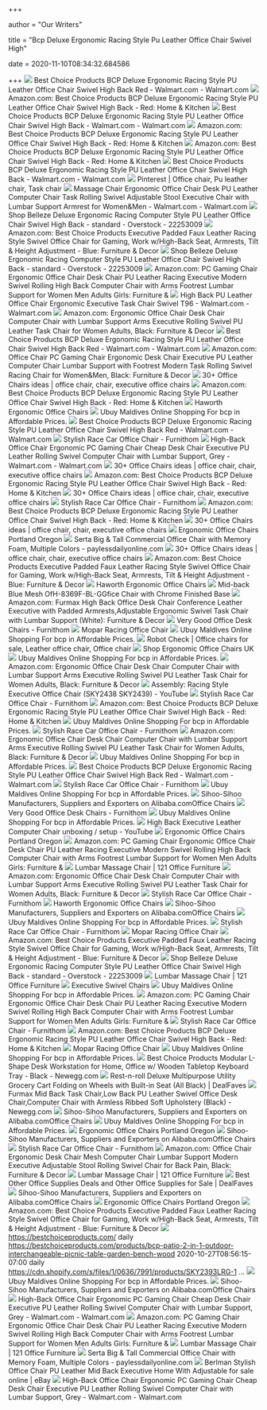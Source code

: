 +++
        
author = "Our Writers"
        
title = "Bcp Deluxe Ergonomic Racing Style Pu Leather Office Chair Swivel High"
        
date = 2020-11-10T08:34:32.684586
        
+++
[ ![](https://i5.walmartimages.com/asr/d122d0f3-d50a-4ee8-8fad-30a63a2ad0c6_1.aadfb7138365397d644f5bc9080bdd96.jpeg)](https://i5.walmartimages.com/asr/d122d0f3-d50a-4ee8-8fad-30a63a2ad0c6_1.aadfb7138365397d644f5bc9080bdd96.jpeg) Best Choice Products BCP Deluxe Ergonomic Racing Style PU Leather Office  Chair Swivel High Back Red - Walmart.com - Walmart.com
[ ![](https://images-na.ssl-images-amazon.com/images/I/81Gx0il2%2BfL._AC_SL1500_.jpg)](https://images-na.ssl-images-amazon.com/images/I/81Gx0il2%2BfL._AC_SL1500_.jpg) Amazon.com: Best Choice Products BCP Deluxe Ergonomic Racing Style PU  Leather Office Chair Swivel High Back - Red: Home & Kitchen
[ ![](https://i5.walmartimages.com/asr/948f64eb-5637-43ab-8678-16efa789cddd_1.b76faf436531e2bbb4dbcf5e8ab29629.jpeg)](https://i5.walmartimages.com/asr/948f64eb-5637-43ab-8678-16efa789cddd_1.b76faf436531e2bbb4dbcf5e8ab29629.jpeg) Best Choice Products BCP Deluxe Ergonomic Racing Style PU Leather Office  Chair Swivel High Back - Walmart.com - Walmart.com
[ ![](https://images-na.ssl-images-amazon.com/images/I/81qXvS2-KXL._AC_SX425_.jpg)](https://images-na.ssl-images-amazon.com/images/I/81qXvS2-KXL._AC_SX425_.jpg) Amazon.com: Best Choice Products BCP Deluxe Ergonomic Racing Style PU  Leather Office Chair Swivel High Back - Red: Home & Kitchen
[ ![](https://images-na.ssl-images-amazon.com/images/I/81kvC4-Nj0L._AC_SX569_.jpg)](https://images-na.ssl-images-amazon.com/images/I/81kvC4-Nj0L._AC_SX569_.jpg) Amazon.com: Best Choice Products BCP Deluxe Ergonomic Racing Style PU  Leather Office Chair Swivel High Back - Red: Home & Kitchen
[ ![](https://i5.walmartimages.com/asr/a5873259-a6c0-497d-b0d0-b3bd3576504b_1.5f4a8f82d80c1175b00a350685ac3474.jpeg)](https://i5.walmartimages.com/asr/a5873259-a6c0-497d-b0d0-b3bd3576504b_1.5f4a8f82d80c1175b00a350685ac3474.jpeg) Best Choice Products BCP Deluxe Ergonomic Racing Style PU Leather Office  Chair Swivel High Back - Walmart.com - Walmart.com
[ ![](https://i.pinimg.com/originals/44/b7/bd/44b7bd1a21ed207685a0be6b047c291a.jpg)](https://i.pinimg.com/originals/44/b7/bd/44b7bd1a21ed207685a0be6b047c291a.jpg) Pinterest | Office chair, Pu leather chair, Task chair
[ ![](https://i5.walmartimages.com/asr/fffd69f4-3c4c-4fd7-8db1-1a77159ef241_1.4b166ad0b54235a930ea561c1543d601.jpeg)](https://i5.walmartimages.com/asr/fffd69f4-3c4c-4fd7-8db1-1a77159ef241_1.4b166ad0b54235a930ea561c1543d601.jpeg) Massage Chair Ergonomic Office Chair Desk PU Leather Computer Chair Task  Rolling Swivel Adjustable Stool Executive Chair with Lumbar Support Armrest  for Women&Men - Walmart.com - Walmart.com
[ ![](https://ak1.ostkcdn.com/images/products/is/images/direct/8a0ebe76f1b7598699e22818c7ed376ad145d04f/Belleze-Deluxe-Ergonomic-Racing-Computer-Style-PU-Leather-Office-Chair-Swivel-High-Back.jpg)](https://ak1.ostkcdn.com/images/products/is/images/direct/8a0ebe76f1b7598699e22818c7ed376ad145d04f/Belleze-Deluxe-Ergonomic-Racing-Computer-Style-PU-Leather-Office-Chair-Swivel-High-Back.jpg) Shop Belleze Deluxe Ergonomic Racing Computer Style PU Leather Office Chair  Swivel High Back - standard - Overstock - 22253009
[ ![](https://images-na.ssl-images-amazon.com/images/I/81UnndK74YL._AC_SL1500_.jpg)](https://images-na.ssl-images-amazon.com/images/I/81UnndK74YL._AC_SL1500_.jpg) Amazon.com: Best Choice Products Executive Padded Faux Leather Racing Style  Swivel Office Chair for Gaming, Work w/High-Back Seat, Armrests, Tilt &  Height Adjustment - Blue: Furniture & Decor
[ ![](https://ak1.ostkcdn.com/images/products/is/images/direct/5ae07aa6c2e3247793f68b6f39b3f71d8326a8ae/Belleze-Deluxe-Ergonomic-Racing-Computer-Style-PU-Leather-Office-Chair-Swivel-High-Back.jpg)](https://ak1.ostkcdn.com/images/products/is/images/direct/5ae07aa6c2e3247793f68b6f39b3f71d8326a8ae/Belleze-Deluxe-Ergonomic-Racing-Computer-Style-PU-Leather-Office-Chair-Swivel-High-Back.jpg) Shop Belleze Deluxe Ergonomic Racing Computer Style PU Leather Office Chair  Swivel High Back - standard - Overstock - 22253009
[ ![](https://images-na.ssl-images-amazon.com/images/I/61hxob7FIML.__AC_SY300_QL70_ML2_.jpg)](https://images-na.ssl-images-amazon.com/images/I/61hxob7FIML.__AC_SY300_QL70_ML2_.jpg) Amazon.com: PC Gaming Chair Ergonomic Office Chair Desk Chair PU Leather  Racing Executive Modern Swivel Rolling High Back Computer Chair with Arms  Footrest Lumbar Support for Women Men Adults Girls: Furniture &
[ ![](https://i5.walmartimages.com/asr/4e9ea0a9-3ea2-4232-a7f6-4f1571ddc166_1.b33fa04502791ead2ec44f81f1a2bd87.jpeg)](https://i5.walmartimages.com/asr/4e9ea0a9-3ea2-4232-a7f6-4f1571ddc166_1.b33fa04502791ead2ec44f81f1a2bd87.jpeg) High Back PU Leather Office Chair Ergonomic Executive Task Chair Swivel T96  - Walmart.com - Walmart.com
[ ![](https://m.media-amazon.com/images/I/61oQKMFqydL._AC_.__US500__.jpg)](https://m.media-amazon.com/images/I/61oQKMFqydL._AC_.__US500__.jpg) Amazon.com: Ergonomic Office Chair Desk Chair Computer Chair with Lumbar  Support Arms Executive Rolling Swivel PU Leather Task Chair for Women  Adults, Black: Furniture & Decor
[ ![](https://i5.walmartimages.com/dfw/6e29e393-efa0/k2-_85793df3-d644-485d-aab5-493499e15077.v1.jpg)](https://i5.walmartimages.com/dfw/6e29e393-efa0/k2-_85793df3-d644-485d-aab5-493499e15077.v1.jpg) Best Choice Products BCP Deluxe Ergonomic Racing Style PU Leather Office  Chair Swivel High Back Red - Walmart.com - Walmart.com
[ ![](https://m.media-amazon.com/images/I/61b3Pj-WC7L._AC_SS350_.jpg)](https://m.media-amazon.com/images/I/61b3Pj-WC7L._AC_SS350_.jpg) Amazon.com: Office Chair PC Gaming Chair Ergonomic Desk Chair Executive PU  Leather Computer Chair Lumbar Support with Footrest Modern Task Rolling Swivel  Racing Chair for Women&Men, Black: Furniture & Decor
[ ![](https://i.pinimg.com/236x/26/c7/52/26c752c675ed874a754c062c17bbcb8e--executive-office-chairs-desk-chairs.jpg)](https://i.pinimg.com/236x/26/c7/52/26c752c675ed874a754c062c17bbcb8e--executive-office-chairs-desk-chairs.jpg) 30+ Office Chairs ideas | office chair, chair, executive office chairs
[ ![](https://images-na.ssl-images-amazon.com/images/I/71VAEOuyjIL._CR0,289,1154,1154_UX175.jpg)](https://images-na.ssl-images-amazon.com/images/I/71VAEOuyjIL._CR0,289,1154,1154_UX175.jpg) Amazon.com: Best Choice Products BCP Deluxe Ergonomic Racing Style PU  Leather Office Chair Swivel High Back - Red: Home & Kitchen
[ ![](http://www.goodofficechairs.com/images/haworth-ergonomic-office-chairs.jpg)](http://www.goodofficechairs.com/images/haworth-ergonomic-office-chairs.jpg) Haworth Ergonomic Office Chairs
[ ![](https://www.ubuy.mv/productimg/?image=aHR0cHM6Ly9pbWFnZXMtbmEuc3NsLWltYWdlcy1hbWF6b24uY29tL2ltYWdlcy9JLzcxRkYwWVB0RTVMLl9TUzQwMF8uanBn.jpg)](https://www.ubuy.mv/productimg/?image=aHR0cHM6Ly9pbWFnZXMtbmEuc3NsLWltYWdlcy1hbWF6b24uY29tL2ltYWdlcy9JLzcxRkYwWVB0RTVMLl9TUzQwMF8uanBn.jpg) Ubuy Maldives Online Shopping For bcp in Affordable Prices.
[ ![](https://i5.walmartimages.com/asr/69a46830-602a-4646-ae45-a71a0197bdcd_1.855ba916de0309f61d7282a25fafb8dc.jpeg)](https://i5.walmartimages.com/asr/69a46830-602a-4646-ae45-a71a0197bdcd_1.855ba916de0309f61d7282a25fafb8dc.jpeg) Best Choice Products BCP Deluxe Ergonomic Racing Style PU Leather Office  Chair Swivel High Back Red - Walmart.com - Walmart.com
[ ![](https://i5.walmartimages.com/asr/3e461f59-5eb9-483c-845a-6541821eae4d_1.6e5e2a542e8563875606afc2f06d71c5.jpeg)](https://i5.walmartimages.com/asr/3e461f59-5eb9-483c-845a-6541821eae4d_1.6e5e2a542e8563875606afc2f06d71c5.jpeg) Stylish Race Car Office Chair - Furnithom
[ ![](https://i5.walmartimages.com/asr/34ec337f-903a-4df6-9e62-d548f30c666b_1.d439ec072e5eead7b56cf3c47496f24d.jpeg)](https://i5.walmartimages.com/asr/34ec337f-903a-4df6-9e62-d548f30c666b_1.d439ec072e5eead7b56cf3c47496f24d.jpeg) High-Back Office Chair Ergonomic PC Gaming Chair Cheap Desk Chair Executive  PU Leather Rolling Swivel Computer Chair with Lumbar Support, Grey -  Walmart.com - Walmart.com
[ ![](https://i.pinimg.com/236x/49/2e/25/492e253953f609b79c0fd2900af564ae--computer-desk-chair-desk-chairs.jpg)](https://i.pinimg.com/236x/49/2e/25/492e253953f609b79c0fd2900af564ae--computer-desk-chair-desk-chairs.jpg) 30+ Office Chairs ideas | office chair, chair, executive office chairs
[ ![](https://images-na.ssl-images-amazon.com/images/I/91tep3gxzYL._AC_SL1500_.jpg)](https://images-na.ssl-images-amazon.com/images/I/91tep3gxzYL._AC_SL1500_.jpg) Amazon.com: Best Choice Products BCP Deluxe Ergonomic Racing Style PU  Leather Office Chair Swivel High Back - Red: Home & Kitchen
[ ![](https://i.pinimg.com/236x/43/d5/24/43d524f0d2187728564f854d4db8ce62--office-furniture-suppliers-bonded-leather.jpg)](https://i.pinimg.com/236x/43/d5/24/43d524f0d2187728564f854d4db8ce62--office-furniture-suppliers-bonded-leather.jpg) 30+ Office Chairs ideas | office chair, chair, executive office chairs
[ ![](https://tshop.r10s.com/9e8/0c2/fa7f/faa8/f03c/3ec2/39c6/1120e88196c4544488dc07.jpg)](https://tshop.r10s.com/9e8/0c2/fa7f/faa8/f03c/3ec2/39c6/1120e88196c4544488dc07.jpg) Stylish Race Car Office Chair - Furnithom
[ ![](https://images-na.ssl-images-amazon.com/images/I/712caVn5cOL._CR0,289,1154,1154_UX175.jpg)](https://images-na.ssl-images-amazon.com/images/I/712caVn5cOL._CR0,289,1154,1154_UX175.jpg) Amazon.com: Best Choice Products BCP Deluxe Ergonomic Racing Style PU  Leather Office Chair Swivel High Back - Red: Home & Kitchen
[ ![](https://i.pinimg.com/236x/77/64/5f/77645fda36fe34d716f136bc96810804--desk-chairs-office-chairs.jpg)](https://i.pinimg.com/236x/77/64/5f/77645fda36fe34d716f136bc96810804--desk-chairs-office-chairs.jpg) 30+ Office Chairs ideas | office chair, chair, executive office chairs
[ ![](http://www.goodofficechairs.com/images/ergonomic-office-chairs-portland-oregon.jpg)](http://www.goodofficechairs.com/images/ergonomic-office-chairs-portland-oregon.jpg) Ergonomic Office Chairs Portland Oregon
[ ![](https://paylessdailyonline.com/i5/asr/040f6e2e-f1b3-431c-b589-12d39ff3128a_1.5cd85757a054d4f351a500009b2e82dc.jpeg?odnHeight=450&odnWidth=450&odnBg=FFFFFF)](https://paylessdailyonline.com/i5/asr/040f6e2e-f1b3-431c-b589-12d39ff3128a_1.5cd85757a054d4f351a500009b2e82dc.jpeg?odnHeight=450&odnWidth=450&odnBg=FFFFFF) Serta Big & Tall Commercial Office Chair with Memory Foam, Multiple Colors  - paylessdailyonline.com
[ ![](https://i.pinimg.com/236x/36/a6/ee/36a6eebf52784a833c4ef75e735dd62a.jpg)](https://i.pinimg.com/236x/36/a6/ee/36a6eebf52784a833c4ef75e735dd62a.jpg) 30+ Office Chairs ideas | office chair, chair, executive office chairs
[ ![](https://m.media-amazon.com/images/I/71CJUhUaiCL._AC_UL400_.jpg)](https://m.media-amazon.com/images/I/71CJUhUaiCL._AC_UL400_.jpg) Amazon.com: Best Choice Products Executive Padded Faux Leather Racing Style  Swivel Office Chair for Gaming, Work w/High-Back Seat, Armrests, Tilt &  Height Adjustment - Blue: Furniture & Decor
[ ![](http://www.goodofficechairs.com/images/best-haworth-ergonomic-office-chairs.jpg)](http://www.goodofficechairs.com/images/best-haworth-ergonomic-office-chairs.jpg) Haworth Ergonomic Office Chairs
[ ![](https://amazingbuystt.com/catalog/images/H-8369F-BL-GG.jpg)](https://amazingbuystt.com/catalog/images/H-8369F-BL-GG.jpg) Mid-back Blue Mesh OfH-8369F-BL-GGfice Chair with Chrome Finished Base
[ ![](https://images-na.ssl-images-amazon.com/images/I/61RPExZUgrL._AC_SL1500_.jpg)](https://images-na.ssl-images-amazon.com/images/I/61RPExZUgrL._AC_SL1500_.jpg) Amazon.com: Furmax High Back Office Desk Chair Conference Leather Executive  with Padded Armrests,Adjustable Ergonomic Swivel Task Chair with Lumbar  Support (White): Furniture & Decor
[ ![](http://cdn.gadgetreview.com/wp-content/uploads/2015/10/best-office-chair-herman-aeron.jpg)](http://cdn.gadgetreview.com/wp-content/uploads/2015/10/best-office-chair-herman-aeron.jpg) Very Good Office Desk Chairs - Furnithom
[ ![](http://www.goodofficechairs.com/images/mopar-racing-office-chair.jpg)](http://www.goodofficechairs.com/images/mopar-racing-office-chair.jpg) Mopar Racing Office Chair
[ ![](https://www.ubuy.mv/productimg/?image=aHR0cHM6Ly9pbWFnZXMtbmEuc3NsLWltYWdlcy1hbWF6b24uY29tL2ltYWdlcy9JLzcxOUQ5SVhEMWZMLl9TUzQwMF8uanBn.jpg)](https://www.ubuy.mv/productimg/?image=aHR0cHM6Ly9pbWFnZXMtbmEuc3NsLWltYWdlcy1hbWF6b24uY29tL2ltYWdlcy9JLzcxOUQ5SVhEMWZMLl9TUzQwMF8uanBn.jpg) Ubuy Maldives Online Shopping For bcp in Affordable Prices.
[ ![](https://i.pinimg.com/originals/3f/84/09/3f84097e6edc7584c221ce3f0ba2b3dd.jpg)](https://i.pinimg.com/originals/3f/84/09/3f84097e6edc7584c221ce3f0ba2b3dd.jpg) Robot Check | Office chairs for sale, Leather office chair, Office chair
[ ![](https://www.nationalofficefurnituresupplies.co.uk/media/catalog/product/cache/0f4528e1c00514347dab3e809a5d4956/b/c/bcp-h600-bk-rd-front-side-predator_1024x1024_2.jpg)](https://www.nationalofficefurnituresupplies.co.uk/media/catalog/product/cache/0f4528e1c00514347dab3e809a5d4956/b/c/bcp-h600-bk-rd-front-side-predator_1024x1024_2.jpg) Shop Ergonomic Office Chairs UK
[ ![](https://www.ubuy.mv/productimg/?image=aHR0cHM6Ly9pbWFnZXMtbmEuc3NsLWltYWdlcy1hbWF6b24uY29tL2ltYWdlcy9JLzcxNUEtQzVJTGFMLl9TUzQwMF8uanBn.jpg)](https://www.ubuy.mv/productimg/?image=aHR0cHM6Ly9pbWFnZXMtbmEuc3NsLWltYWdlcy1hbWF6b24uY29tL2ltYWdlcy9JLzcxNUEtQzVJTGFMLl9TUzQwMF8uanBn.jpg) Ubuy Maldives Online Shopping For bcp in Affordable Prices.
[ ![](https://m.media-amazon.com/images/I/71kMVzqqdBL._AC_SS350_.jpg)](https://m.media-amazon.com/images/I/71kMVzqqdBL._AC_SS350_.jpg) Amazon.com: Ergonomic Office Chair Desk Chair Computer Chair with Lumbar  Support Arms Executive Rolling Swivel PU Leather Task Chair for Women  Adults, Black: Furniture & Decor
[ ![](https://i.ytimg.com/vi/rBGdCwjB5Is/maxresdefault.jpg)](https://i.ytimg.com/vi/rBGdCwjB5Is/maxresdefault.jpg) Assembly: Racing Style Executive Office Chair (SKY2438 SKY2439) - YouTube
[ ![](https://images-na.ssl-images-amazon.com/images/I/71kwUwm5bQL._SL1500_.jpg)](https://images-na.ssl-images-amazon.com/images/I/71kwUwm5bQL._SL1500_.jpg) Stylish Race Car Office Chair - Furnithom
[ ![](https://images-na.ssl-images-amazon.com/images/I/71n80uk8FlL._CR289,0,1154,1154_UX175.jpg)](https://images-na.ssl-images-amazon.com/images/I/71n80uk8FlL._CR289,0,1154,1154_UX175.jpg) Amazon.com: Best Choice Products BCP Deluxe Ergonomic Racing Style PU  Leather Office Chair Swivel High Back - Red: Home & Kitchen
[ ![](https://www.ubuy.mv/productimg/?image=aHR0cHM6Ly9pbWFnZXMtbmEuc3NsLWltYWdlcy1hbWF6b24uY29tL2ltYWdlcy9JLzYxcjFRVWNWWVpMLl9TUzQwMF8uanBn.jpg)](https://www.ubuy.mv/productimg/?image=aHR0cHM6Ly9pbWFnZXMtbmEuc3NsLWltYWdlcy1hbWF6b24uY29tL2ltYWdlcy9JLzYxcjFRVWNWWVpMLl9TUzQwMF8uanBn.jpg) Ubuy Maldives Online Shopping For bcp in Affordable Prices.
[ ![](https://cdn.shopify.com/s/files/1/0468/9637/products/IMG_0262.jpg?v=1465398056)](https://cdn.shopify.com/s/files/1/0468/9637/products/IMG_0262.jpg?v=1465398056) Stylish Race Car Office Chair - Furnithom
[ ![](https://m.media-amazon.com/images/I/61vklvpAFmL._AC_SS350_.jpg)](https://m.media-amazon.com/images/I/61vklvpAFmL._AC_SS350_.jpg) Amazon.com: Ergonomic Office Chair Desk Chair Computer Chair with Lumbar  Support Arms Executive Rolling Swivel PU Leather Task Chair for Women  Adults, Black: Furniture & Decor
[ ![](https://www.ubuy.mv/productimg/?image=aHR0cHM6Ly9pbWFnZXMtbmEuc3NsLWltYWdlcy1hbWF6b24uY29tL2ltYWdlcy9JLzYxSkRCRzlZT2hMLl9TUzQwMF8uanBn.jpg)](https://www.ubuy.mv/productimg/?image=aHR0cHM6Ly9pbWFnZXMtbmEuc3NsLWltYWdlcy1hbWF6b24uY29tL2ltYWdlcy9JLzYxSkRCRzlZT2hMLl9TUzQwMF8uanBn.jpg) Ubuy Maldives Online Shopping For bcp in Affordable Prices.
[ ![](https://i5.walmartimages.com/dfw/6e29e393-efa0/k2-_85793df3-d644-485d-aab5-493499e15077.v1.jpg?odnWidth=150&odnHeight=150&odnBg=ffffff)](https://i5.walmartimages.com/dfw/6e29e393-efa0/k2-_85793df3-d644-485d-aab5-493499e15077.v1.jpg?odnWidth=150&odnHeight=150&odnBg=ffffff) Best Choice Products BCP Deluxe Ergonomic Racing Style PU Leather Office  Chair Swivel High Back Red - Walmart.com - Walmart.com
[ ![](https://tshop.r10s.com/48e/226/ce6d/cf5a/30a3/41d6/556f/1190e8a8b054ab3a2959ed.jpg)](https://tshop.r10s.com/48e/226/ce6d/cf5a/30a3/41d6/556f/1190e8a8b054ab3a2959ed.jpg) Stylish Race Car Office Chair - Furnithom
[ ![](https://www.ubuy.mv/productimg/?image=aHR0cHM6Ly9pbWFnZXMtbmEuc3NsLWltYWdlcy1hbWF6b24uY29tL2ltYWdlcy9JLzYxakVwMTl4TVNMLl9TUzQwMF8uanBn.jpg)](https://www.ubuy.mv/productimg/?image=aHR0cHM6Ly9pbWFnZXMtbmEuc3NsLWltYWdlcy1hbWF6b24uY29tL2ltYWdlcy9JLzYxakVwMTl4TVNMLl9TUzQwMF8uanBn.jpg) Ubuy Maldives Online Shopping For bcp in Affordable Prices.
[ ![](http://s.alicdn.com/@sc01/kf/He5f710616e31405c8b4b3bc362ee4436y.jpg_300x300.jpg)](http://s.alicdn.com/@sc01/kf/He5f710616e31405c8b4b3bc362ee4436y.jpg_300x300.jpg) Sihoo-Sihoo Manufacturers, Suppliers and Exporters on Alibaba.comOffice  Chairs
[ ![](https://lh6.googleusercontent.com/proxy/kMGa8CYb1OcFbxX_9btmPn3G0RHSLHSyXTk9QV3QMToTJ50gbN46_uQYyXE-mHoqwpgVq1nNyvgial8IPIkbgPLzdN5ZQFFHCxYvDs1jfKVHqnrmAspXuwt4SPm2ox4EihFB=s0-d)](https://lh6.googleusercontent.com/proxy/kMGa8CYb1OcFbxX_9btmPn3G0RHSLHSyXTk9QV3QMToTJ50gbN46_uQYyXE-mHoqwpgVq1nNyvgial8IPIkbgPLzdN5ZQFFHCxYvDs1jfKVHqnrmAspXuwt4SPm2ox4EihFB=s0-d) Very Good Office Desk Chairs - Furnithom
[ ![](https://www.ubuy.mv/productimg/?image=aHR0cHM6Ly9pbWFnZXMtbmEuc3NsLWltYWdlcy1hbWF6b24uY29tL2ltYWdlcy9JLzUxcVpZcEdnUGZMLl9TUzQwMF8uanBn.jpg)](https://www.ubuy.mv/productimg/?image=aHR0cHM6Ly9pbWFnZXMtbmEuc3NsLWltYWdlcy1hbWF6b24uY29tL2ltYWdlcy9JLzUxcVpZcEdnUGZMLl9TUzQwMF8uanBn.jpg) Ubuy Maldives Online Shopping For bcp in Affordable Prices.
[ ![](https://i.ytimg.com/vi/w7y6ff79Qks/maxresdefault.jpg)](https://i.ytimg.com/vi/w7y6ff79Qks/maxresdefault.jpg) High Back Executive Leather Computer Chair unboxing / setup - YouTube
[ ![](http://www.goodofficechairs.com/images/best-ergonomic-office-chairs-portland-oregon.jpg)](http://www.goodofficechairs.com/images/best-ergonomic-office-chairs-portland-oregon.jpg) Ergonomic Office Chairs Portland Oregon
[ ![](https://m.media-amazon.com/images/I/61Ql-bDZBfL._AC_UL400_.jpg)](https://m.media-amazon.com/images/I/61Ql-bDZBfL._AC_UL400_.jpg) Amazon.com: PC Gaming Chair Ergonomic Office Chair Desk Chair PU Leather  Racing Executive Modern Swivel Rolling High Back Computer Chair with Arms  Footrest Lumbar Support for Women Men Adults Girls: Furniture &
[ ![](https://www.121officefurniture.co.uk/Uploads/2015/08/06/375x494/hmZ6ETaS_dynamic_moore_deluxe_office_chair_leather_black.jpg)](https://www.121officefurniture.co.uk/Uploads/2015/08/06/375x494/hmZ6ETaS_dynamic_moore_deluxe_office_chair_leather_black.jpg) Lumbar Massage Chair | 121 Office Furniture
[ ![](https://m.media-amazon.com/images/I/61hO3iwl3zL._AC_SS350_.jpg)](https://m.media-amazon.com/images/I/61hO3iwl3zL._AC_SS350_.jpg) Amazon.com: Ergonomic Office Chair Desk Chair Computer Chair with Lumbar  Support Arms Executive Rolling Swivel PU Leather Task Chair for Women  Adults, Black: Furniture & Decor
[ ![](https://cdn.shopify.com/s/files/1/2998/4740/products/OCHAIR-G-R22-BL-03.jpg?v=1524231625)](https://cdn.shopify.com/s/files/1/2998/4740/products/OCHAIR-G-R22-BL-03.jpg?v=1524231625) Stylish Race Car Office Chair - Furnithom
[ ![](http://www.goodofficechairs.com/images/homcom-haworth-ergonomic-office-chairs.jpg)](http://www.goodofficechairs.com/images/homcom-haworth-ergonomic-office-chairs.jpg) Haworth Ergonomic Office Chairs
[ ![](http://s.alicdn.com/@sc01/kf/H4cfdfc18fa0a4952b287d954914080e2x.jpg_300x300.jpg)](http://s.alicdn.com/@sc01/kf/H4cfdfc18fa0a4952b287d954914080e2x.jpg_300x300.jpg) Sihoo-Sihoo Manufacturers, Suppliers and Exporters on Alibaba.comOffice  Chairs
[ ![](https://www.ubuy.mv/productimg/?image=aHR0cHM6Ly9pbWFnZXMtbmEuc3NsLWltYWdlcy1hbWF6b24uY29tL2ltYWdlcy9JLzUxJTJCSXBObDElMkJDTC5fU1M0MDBfLmpwZw.jpg)](https://www.ubuy.mv/productimg/?image=aHR0cHM6Ly9pbWFnZXMtbmEuc3NsLWltYWdlcy1hbWF6b24uY29tL2ltYWdlcy9JLzUxJTJCSXBObDElMkJDTC5fU1M0MDBfLmpwZw.jpg) Ubuy Maldives Online Shopping For bcp in Affordable Prices.
[ ![](https://images-na.ssl-images-amazon.com/images/I/812jvCwxmSL._SL1500_.jpg)](https://images-na.ssl-images-amazon.com/images/I/812jvCwxmSL._SL1500_.jpg) Stylish Race Car Office Chair - Furnithom
[ ![](http://www.goodofficechairs.com/images/costway-mopar-racing-office-chair.jpg)](http://www.goodofficechairs.com/images/costway-mopar-racing-office-chair.jpg) Mopar Racing Office Chair
[ ![](https://m.media-amazon.com/images/I/81Kao5mneGL._AC_UL400_.jpg)](https://m.media-amazon.com/images/I/81Kao5mneGL._AC_UL400_.jpg) Amazon.com: Best Choice Products Executive Padded Faux Leather Racing Style  Swivel Office Chair for Gaming, Work w/High-Back Seat, Armrests, Tilt &  Height Adjustment - Blue: Furniture & Decor
[ ![](https://ak1.ostkcdn.com/images/products/is/images/direct/b095484b102cf0aef5473e845ee343e1124eecfd/Belleze-Deluxe-Ergonomic-Racing-Computer-Style-PU-Leather-Office-Chair-Swivel-High-Back.jpg)](https://ak1.ostkcdn.com/images/products/is/images/direct/b095484b102cf0aef5473e845ee343e1124eecfd/Belleze-Deluxe-Ergonomic-Racing-Computer-Style-PU-Leather-Office-Chair-Swivel-High-Back.jpg) Shop Belleze Deluxe Ergonomic Racing Computer Style PU Leather Office Chair  Swivel High Back - standard - Overstock - 22253009
[ ![](https://www.121officefurniture.co.uk/Uploads/2016/10/19/375x494/a1ML9Iqs_dams_nobel_leather_executive_chair_nbo300t1_1.jpg)](https://www.121officefurniture.co.uk/Uploads/2016/10/19/375x494/a1ML9Iqs_dams_nobel_leather_executive_chair_nbo300t1_1.jpg) Lumbar Massage Chair | 121 Office Furniture
[ ![](https://www.nationalofficefurnituresupplies.co.uk/media/catalog/product/cache/0f4528e1c00514347dab3e809a5d4956/b/c/bcp_t101_wellington_black_1024x1024.png)](https://www.nationalofficefurnituresupplies.co.uk/media/catalog/product/cache/0f4528e1c00514347dab3e809a5d4956/b/c/bcp_t101_wellington_black_1024x1024.png) Executive Swivel Chairs
[ ![](https://www.ubuy.mv/productimg/?image=aHR0cHM6Ly9pbWFnZXMtbmEuc3NsLWltYWdlcy1hbWF6b24uY29tL2ltYWdlcy9JLzYxOWlIZlJiMk9MLl9TUzQwMF8uanBn.jpg)](https://www.ubuy.mv/productimg/?image=aHR0cHM6Ly9pbWFnZXMtbmEuc3NsLWltYWdlcy1hbWF6b24uY29tL2ltYWdlcy9JLzYxOWlIZlJiMk9MLl9TUzQwMF8uanBn.jpg) Ubuy Maldives Online Shopping For bcp in Affordable Prices.
[ ![](https://m.media-amazon.com/images/I/711uwARb6xL._AC_UL400_.jpg)](https://m.media-amazon.com/images/I/711uwARb6xL._AC_UL400_.jpg) Amazon.com: PC Gaming Chair Ergonomic Office Chair Desk Chair PU Leather  Racing Executive Modern Swivel Rolling High Back Computer Chair with Arms  Footrest Lumbar Support for Women Men Adults Girls: Furniture &
[ ![](https://secure.img2-ag.wfcdn.com/im/24053210/compr-r85/5495/54955006/diamond-quilted-racing-game-chair.jpg)](https://secure.img2-ag.wfcdn.com/im/24053210/compr-r85/5495/54955006/diamond-quilted-racing-game-chair.jpg) Stylish Race Car Office Chair - Furnithom
[ ![](https://images-na.ssl-images-amazon.com/images/I/51xo2rS2GwL._CR0,0,684,684_UX175.jpg)](https://images-na.ssl-images-amazon.com/images/I/51xo2rS2GwL._CR0,0,684,684_UX175.jpg) Amazon.com: Best Choice Products BCP Deluxe Ergonomic Racing Style PU  Leather Office Chair Swivel High Back - Red: Home & Kitchen
[ ![](http://www.goodofficechairs.com/images/costway-mopar-racing-office-chair-1.jpg)](http://www.goodofficechairs.com/images/costway-mopar-racing-office-chair-1.jpg) Mopar Racing Office Chair
[ ![](https://www.ubuy.mv/productimg/?image=aHR0cHM6Ly9pbWFnZXMtbmEuc3NsLWltYWdlcy1hbWF6b24uY29tL2ltYWdlcy9JLzYxQkUtLW5kMzdMLl9TUzQwMF8uanBn.jpg)](https://www.ubuy.mv/productimg/?image=aHR0cHM6Ly9pbWFnZXMtbmEuc3NsLWltYWdlcy1hbWF6b24uY29tL2ltYWdlcy9JLzYxQkUtLW5kMzdMLl9TUzQwMF8uanBn.jpg) Ubuy Maldives Online Shopping For bcp in Affordable Prices.
[ ![](https://c1.neweggimages.com/ProductImageCompressAll300/AGDW_131992708255768348sAbj57KEdv.jpg)](https://c1.neweggimages.com/ProductImageCompressAll300/AGDW_131992708255768348sAbj57KEdv.jpg) Best Choice Products Modular L-Shape Desk Workstation for Home, Office w/  Wooden Tabletop Keyboard Tray - Black - Newegg.com
[ ![](http://ecx.images-amazon.com/images/I/71c7aM3v89L._SL1500_.jpg)](http://ecx.images-amazon.com/images/I/71c7aM3v89L._SL1500_.jpg) Rest-n-roll Deluxe Multipurpose Utility Grocery Cart Folding on Wheels with  Built-in Seat (All Black) | DealFaves
[ ![](https://c1.neweggimages.com/ProductImage/AH07_131906251525148858OtWRLPVEaK.jpg)](https://c1.neweggimages.com/ProductImage/AH07_131906251525148858OtWRLPVEaK.jpg) Furmax Mid Back Task Chair,Low Back PU Leather Swivel Office Desk Chair,Computer  Chair with Armless Ribbed Soft Upholstery (Black) - Newegg.com
[ ![](http://s.alicdn.com/@sc01/kf/Haa9ec487fe1e4945ba612f1f894fcd9d7.jpg_300x300.jpg)](http://s.alicdn.com/@sc01/kf/Haa9ec487fe1e4945ba612f1f894fcd9d7.jpg_300x300.jpg) Sihoo-Sihoo Manufacturers, Suppliers and Exporters on Alibaba.comOffice  Chairs
[ ![](https://www.ubuy.mv/productimg/?image=aHR0cHM6Ly9pbWFnZXMtbmEuc3NsLWltYWdlcy1hbWF6b24uY29tL2ltYWdlcy9JLzgxdzN0VzJHZHdMLl9TUzQwMF8uanBn.jpg)](https://www.ubuy.mv/productimg/?image=aHR0cHM6Ly9pbWFnZXMtbmEuc3NsLWltYWdlcy1hbWF6b24uY29tL2ltYWdlcy9JLzgxdzN0VzJHZHdMLl9TUzQwMF8uanBn.jpg) Ubuy Maldives Online Shopping For bcp in Affordable Prices.
[ ![](http://www.goodofficechairs.com/images/mid-ergonomic-office-chairs-portland-oregon.jpg)](http://www.goodofficechairs.com/images/mid-ergonomic-office-chairs-portland-oregon.jpg) Ergonomic Office Chairs Portland Oregon
[ ![](http://s.alicdn.com/@sc01/kf/Hef56ac40059c4a8a8a0fa196f9eb5f40K.jpg_300x300.jpg)](http://s.alicdn.com/@sc01/kf/Hef56ac40059c4a8a8a0fa196f9eb5f40K.jpg_300x300.jpg) Sihoo-Sihoo Manufacturers, Suppliers and Exporters on Alibaba.comOffice  Chairs
[ ![](http://unclewiener.com/wp-content/uploads/2017/09/510Vw1O6q5L._SL1000_.jpg)](http://unclewiener.com/wp-content/uploads/2017/09/510Vw1O6q5L._SL1000_.jpg) Stylish Race Car Office Chair - Furnithom
[ ![](https://images-na.ssl-images-amazon.com/images/I/61v2Wcz3VpL._AC_SX522_.jpg)](https://images-na.ssl-images-amazon.com/images/I/61v2Wcz3VpL._AC_SX522_.jpg) Amazon.com: Office Chair Ergonomic Desk Chair Mesh Computer Chair Lumbar  Support Modern Executive Adjustable Stool Rolling Swivel Chair for Back  Pain, Black: Furniture & Decor
[ ![](https://www.121officefurniture.co.uk/Uploads/2017/08/24/375x494/RnlgAwx6_dynamic_molet_task_exec_office_chairs_headrest_kc0275_1.jpg)](https://www.121officefurniture.co.uk/Uploads/2017/08/24/375x494/RnlgAwx6_dynamic_molet_task_exec_office_chairs_headrest_kc0275_1.jpg) Lumbar Massage Chair | 121 Office Furniture
[ ![](http://ecx.images-amazon.com/images/I/81924PvK-PL._SL1500_.jpg)](http://ecx.images-amazon.com/images/I/81924PvK-PL._SL1500_.jpg) Best Other Office Supplies Deals and Other Office Supplies for Sale |  DealFaves
[ ![](http://s.alicdn.com/@sc01/kf/HTB1rtOQbL1H3KVjSZFBq6zSMXXa4.jpg_300x300.jpg)](http://s.alicdn.com/@sc01/kf/HTB1rtOQbL1H3KVjSZFBq6zSMXXa4.jpg_300x300.jpg) Sihoo-Sihoo Manufacturers, Suppliers and Exporters on Alibaba.comOffice  Chairs
[ ![](http://www.goodofficechairs.com/images/ancheer-ergonomic-office-chairs-portland-oregon.jpg)](http://www.goodofficechairs.com/images/ancheer-ergonomic-office-chairs-portland-oregon.jpg) Ergonomic Office Chairs Portland Oregon
[ ![](https://m.media-amazon.com/images/I/61TdXjGojkL._AC_UL400_.jpg)](https://m.media-amazon.com/images/I/61TdXjGojkL._AC_UL400_.jpg) Amazon.com: Best Choice Products Executive Padded Faux Leather Racing Style  Swivel Office Chair for Gaming, Work w/High-Back Seat, Armrests, Tilt &  Height Adjustment - Blue: Furniture & Decor
[ ![](https://cdn.shopify.com/s/files/1/0636/7991/products/SKY763LRG-1_c877a5a2-1703-4d73-ab3f-7a961177c375.jpg?v=1603812348)](https://cdn.shopify.com/s/files/1/0636/7991/products/SKY763LRG-1_c877a5a2-1703-4d73-ab3f-7a961177c375.jpg?v=1603812348) https://bestchoiceproducts.com/ daily  https://bestchoiceproducts.com/products/bcp-patio-2-in-1-outdoor-interchangeable-picnic-table-garden-bench-wood  2020-10-27T08:56:15-07:00 daily  https://cdn.shopify.com/s/files/1/0636/7991/products/SKY2393LRG-1 ...
[ ![](https://www.ubuy.mv/productimg/?image=aHR0cHM6Ly9pbWFnZXMtbmEuc3NsLWltYWdlcy1hbWF6b24uY29tL2ltYWdlcy9JLzYxYjAzNzRoOWxMLl9TUzQwMF8uanBn.jpg)](https://www.ubuy.mv/productimg/?image=aHR0cHM6Ly9pbWFnZXMtbmEuc3NsLWltYWdlcy1hbWF6b24uY29tL2ltYWdlcy9JLzYxYjAzNzRoOWxMLl9TUzQwMF8uanBn.jpg) Ubuy Maldives Online Shopping For bcp in Affordable Prices.
[ ![](http://s.alicdn.com/@sc01/kf/H2ba11c56031942e6a39dab2be7090681d.jpg_300x300.jpg)](http://s.alicdn.com/@sc01/kf/H2ba11c56031942e6a39dab2be7090681d.jpg_300x300.jpg) Sihoo-Sihoo Manufacturers, Suppliers and Exporters on Alibaba.comOffice  Chairs
[ ![](https://i5.walmartimages.com/dfw/6e29e393-ccdd/k2-_6782c969-0d66-4e85-9b2a-8db2c7ce3c55.v1.jpg)](https://i5.walmartimages.com/dfw/6e29e393-ccdd/k2-_6782c969-0d66-4e85-9b2a-8db2c7ce3c55.v1.jpg) High-Back Office Chair Ergonomic PC Gaming Chair Cheap Desk Chair Executive  PU Leather Rolling Swivel Computer Chair with Lumbar Support, Grey -  Walmart.com - Walmart.com
[ ![](https://m.media-amazon.com/images/S/aplus-media/vc/8764694a-0d66-4ca1-a438-1ff12d9c6e82.__CR0,0,300,300_PT0_SX300_V1___.jpg)](https://m.media-amazon.com/images/S/aplus-media/vc/8764694a-0d66-4ca1-a438-1ff12d9c6e82.__CR0,0,300,300_PT0_SX300_V1___.jpg) Amazon.com: PC Gaming Chair Ergonomic Office Chair Desk Chair PU Leather  Racing Executive Modern Swivel Rolling High Back Computer Chair with Arms  Footrest Lumbar Support for Women Men Adults Girls: Furniture &
[ ![](https://www.121officefurniture.co.uk/Uploads/2016/10/04/375x494/Twje6rJk_alphason_talladega_office_chair_white_aoc8211whi_1.jpg)](https://www.121officefurniture.co.uk/Uploads/2016/10/04/375x494/Twje6rJk_alphason_talladega_office_chair_white_aoc8211whi_1.jpg) Lumbar Massage Chair | 121 Office Furniture
[ ![](https://paylessdailyonline.com/i5/asr/6f619d5f-bfb2-4592-9056-dac172fc9dcd_1.2caf878a871d485ca2102ea78884fe08.jpeg?odnHeight=180&odnWidth=180&odnBg=ffffff&odnWidth=144&odnHeight=144&odnBg=ffffff)](https://paylessdailyonline.com/i5/asr/6f619d5f-bfb2-4592-9056-dac172fc9dcd_1.2caf878a871d485ca2102ea78884fe08.jpeg?odnHeight=180&odnWidth=180&odnBg=ffffff&odnWidth=144&odnHeight=144&odnBg=ffffff) Serta Big & Tall Commercial Office Chair with Memory Foam, Multiple Colors  - paylessdailyonline.com
[ ![](https://i.ebayimg.com/images/g/gXoAAOSwSI5bbLjw/s-l225.jpg)](https://i.ebayimg.com/images/g/gXoAAOSwSI5bbLjw/s-l225.jpg) Berlman Stylish Office Chair PU Leather Mid Back Executive Home With  Adjustable for sale online | eBay
[ ![](https://i5.walmartimages.com/dfw/6e29e393-81d3/k2-_3b3a44d6-6c34-44e1-9dee-30a628776f2b.v1.jpg)](https://i5.walmartimages.com/dfw/6e29e393-81d3/k2-_3b3a44d6-6c34-44e1-9dee-30a628776f2b.v1.jpg) High-Back Office Chair Ergonomic PC Gaming Chair Cheap Desk Chair Executive  PU Leather Rolling Swivel Computer Chair with Lumbar Support, Grey -  Walmart.com - Walmart.com
